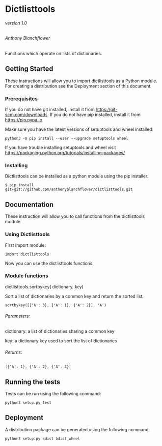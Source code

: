 # Dictlisttools
###### version 1.0
###### Anthony Blanchflower

Functions which operate on lists of dictionaries.


## Getting Started

These instructions will allow you to import dictlisttools as a Python module.
For creating a distribution see the Deployment section of this document.

### Prerequisites

If you do not have git installed, install it from https://git-scm.com/downloads.
If you do not have pip installed, install it from https://pip.pypa.io.

Make sure you have the latest versions of setuptools and wheel installed:

```
python3 -m pip install --user --upgrade setuptools wheel
```

If you have trouble installing setuptools and wheel visit
https://packaging.python.org/tutorials/installing-packages/

### Installing

Dictlisttools can be installed as a python module using the pip installer.

```
$ pip install git+git://github.com/anthonyblanchflower/dictlisttools.git
```

## Documentation

These instruction will allow you to call functions from the dictlisttools module.

### Using Dictlisttools

First import module:

```
import dictlisttools
```

Now you can use the dictlisttools functions.

### Module functions

dictlisttools.sortbykey( dictionary, key)

Sort a list of dictionaries by a common key and return the sorted list.

```
sortbykey([{'A': 3}, {'A': 1}, {'A': 2}], 'A')
```

###### Parameters:

dictionary: a list of dictionaries sharing a common key

key: a dictionary key used to sort the list of dictionaries

###### Returns:

```
[{'A': 1}, {'A': 2}, {'A': 3}]
```

## Running the tests

Tests can be run using the following command:

```
python3 setup.py test
```

## Deployment

A distribution package can be generated using the following command:

```
python3 setup.py sdist bdist_wheel
```
